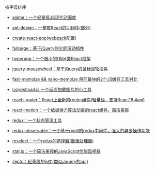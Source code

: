 按字母排序

* [anime：一个轻量级JS现代动画库](./source-code.anime/README.md)

* [ant-design：一整套React的UI组件(部分)](./source-code.ant-design/README.md)

* [create-react-app(webpack配置)](./source-code.create-react-app(webpack配置)/README.md)

* [fullpage：基于jQuery的全屏滚动插件](./source-code.fullpage/README.md)

* [hyperapp：一个极小的(1kb)类React框架](./source-code.hyperapp/README.md)

* [jquery-mousewheel：基于jQuery的鼠标滚轮插件](./source-code.jquery-mousewheel/README.md)

* [fast-memoize && nano-memoize 目前最快的2个JS缓存工具对比](./source-code.fast-memoizeVSnano-memoize/README.md)

* [lazyestload.js 一个延迟加载图片的小工具](./source-code.lazyestload/README>md)

* [reach-router：React上全新的router组件(轻量级，支持React16.4api)](./source-code.reach-router/README.md)

* [react-motion：一个依据弹力算法动画的react组件，简洁美观](./source-code.react-motion/README.md)

* [redux：一个状态管理工具](./source-code.redux/README.md)

* [redux-observable：一个基于rxjs6的redux中间件，强大的异步操作功能](./source-code.redux-observable/README.md)

* [reselect：一个redux的选择器(数据处理器)](./source-code.reselect/README.md)

* [stat.js：一个简洁美观的JavaScript性能监视器](./source-code.stat/README.md)

* [zepto：轻量级的js库(类似Jquery的api)](./source-code.zepto/README.md)


